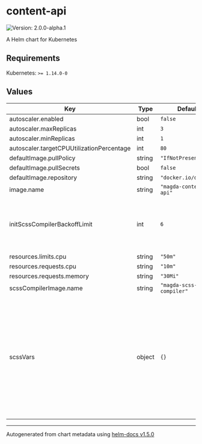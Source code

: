# content-api

![Version: 2.0.0-alpha.1](https://img.shields.io/badge/Version-2.0.0--alpha.1-informational?style=flat-square)

A Helm chart for Kubernetes

## Requirements

Kubernetes: `>= 1.14.0-0`

## Values

| Key | Type | Default | Description |
|-----|------|---------|-------------|
| autoscaler.enabled | bool | `false` |  |
| autoscaler.maxReplicas | int | `3` |  |
| autoscaler.minReplicas | int | `1` |  |
| autoscaler.targetCPUUtilizationPercentage | int | `80` |  |
| defaultImage.pullPolicy | string | `"IfNotPresent"` |  |
| defaultImage.pullSecrets | bool | `false` |  |
| defaultImage.repository | string | `"docker.io/data61"` |  |
| image.name | string | `"magda-content-api"` |  |
| initScssCompilerBackoffLimit | int | `6` | No. of retries before the job is considered as failed. Failed Pods associated with the Job are recreated by the Job controller with an exponential back-off delay (10s, 20s, 40s ...) capped at six minutes. |
| resources.limits.cpu | string | `"50m"` |  |
| resources.requests.cpu | string | `"10m"` |  |
| resources.requests.memory | string | `"30Mi"` |  |
| scssCompilerImage.name | string | `"magda-scss-compiler"` |  |
| scssVars | object | `{}` | a list scssVars values that overrides the default UI scss values. <br/> All possible variables are defined in file: https://github.com/magda-io/magda/blob/master/magda-web-client/src/_variables.scss <br/> You can use this option to customise UI e.g. color. <br/> Example: <br/> <div style="border:1px solid #e7e7e7; padding-left: 5px;"> scssVars:<br/> &nbsp;&nbsp;&nbsp;&nbsp;"magda-color-primary": "#395063"<br/> &nbsp;&nbsp;&nbsp;&nbsp;"magda-color-secondary": "#30384d"<br/> </div> |

----------------------------------------------
Autogenerated from chart metadata using [helm-docs v1.5.0](https://github.com/norwoodj/helm-docs/releases/v1.5.0)
